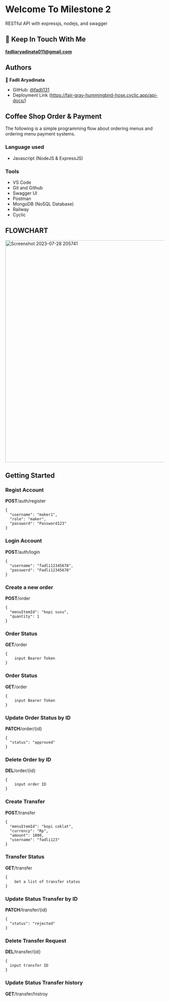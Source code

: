 # Welcome To Milestone 2 
RESTful API with expressjs, nodejs, and swagger

## 👋 Keep In Touch With Me 
**fadliaryadinata011@gmail.com**

## Authors

👤 **Fadli Aryadinata**

- GitHub: [@fadli131](https://github.com/fadli131)
- Deployment Link (https://fair-gray-hummingbird-hose.cyclic.app/api-docs/)

## Coffee Shop Order & Payment

The following is a simple programming flow about ordering menus and ordering menu payment systems.

### Language used 
- Javascript (NodeJS & ExpressJS)

### Tools
- VS Code
- Git and Github    
- Swagger UI
- Postman
- MongoDB (NoSQL Database)
- Railway
- Cyclic

## FLOWCHART
<img width="700" alt="Screenshot 2023-07-28 205741" src="https://github.com/RevoU-FSSE-2/week-11-fadli131/assets/109584701/ac75c5f6-dbb4-4ba2-a50a-7cf9ba0e4ca2">

## Getting Started 

### Regist Account

**POST**/auth/register
```
{
  "username": "maker1",
  "role": "maker",
  "password": "Password123"
}
```
### Login Account

**POST**/auth/login
```
{
  "username": "fadli12345678",
  "password": "Fadli12345678"
}
```
### Create a new order

**POST**/order
```
{
  "menuItemId": "kopi susu",
  "quantity": 1
}
```

### Order Status

**GET**/order
```
{
    input Bearer Token
}
```

### Order Status

**GET**/order
```
{
    input Bearer Token
}
```

### Update Order Status by ID

**PATCH**/order/{id}
```
{
  "status": "approved"
}
```

### Delete Order by ID

**DEL**/order/{id}
```
{
    input order ID
}
```

### Create Transfer

**POST**/transfer
```
{
  "menuItemId": "kopi coklat",
  "currency": "Rp",
  "amount": 1000,
  "username": "fadli123"
}
```

### Transfer Status

**GET**/transfer
```
{
    Get a list of transfer status
}
```

### Update Status Transfer by ID

**PATCH**/transfer/{id}
```
{
  "status": "rejected"
}
```

### Delete Transfer Request

**DEL**/transfer/{id}
```
{
  input transfer ID
}
```

### Update Status Transfer history

**GET**/transfer/histroy
